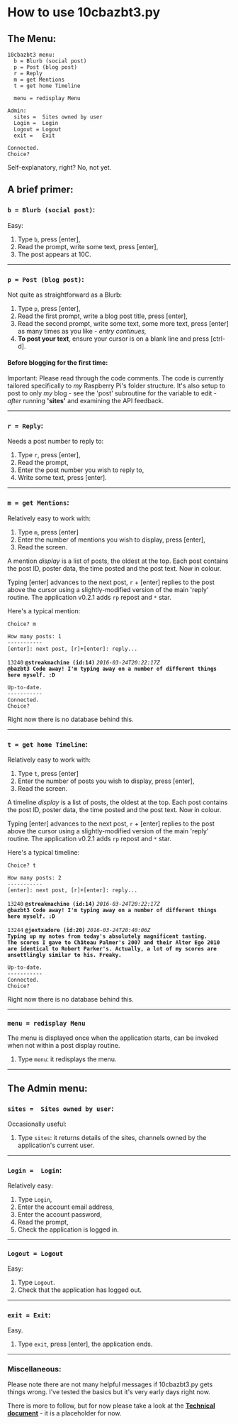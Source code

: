 # How to use 10cbazbt3.py

## The Menu:
````
10cbazbt3 menu:
  b = Blurb (social post)
  p = Post (blog post)
  r = Reply
  m = get Mentions
  t = get home Timeline

  menu = redisplay Menu

Admin:
  sites =  Sites owned by user
  Login =  Login
  Logout = Logout
  exit =   Exit

Connected.
Choice? 
````

Self-explanatory, right?  No, not yet.

## A brief primer:

### `b = Blurb (social post)`:
Easy:

1. Type `b`, press [enter],
1. Read the prompt, write some text, press [enter],
1. The post appears at 10C.

---

### `p = Post (blog post)`:
Not quite as straightforward as a Blurb:

1. Type `p`, press [enter],
1. Read the first prompt, write a blog post title, press [enter],
1. Read the second prompt, write some text, some more text, press [enter] as many times as you like - *entry continues,*
1. **To post your text**, ensure your cursor is on a blank line and press [ctrl-d].

#### Before blogging for the first time:
Important: Please read through the code comments.  The code is currently tailored specifically to *my* Raspberry Pi's folder structure.  It's also setup to post to only *my* blog - see the 'post' subroutine for the variable to edit - *after* running **'sites'** and examining the API feedback.

---

### `r = Reply`:
Needs a post number to reply to:

1. Type `r`, press [enter],
1. Read the prompt,
1. Enter the post number you wish to reply to,
1. Write some text, press [enter].

---

### `m = get Mentions`:
Relatively easy to work with:

1. Type `m`, press [enter]
1. Enter the number of mentions you wish to display, press [enter],
1. Read the screen.

A mention *display* is a list of posts, the oldest at the top.  Each post contains the post ID, poster data, the time posted and the post text.  Now in colour.

Typing [enter] advances to the next post, `r` + [enter] replies to the post above the cursor using a slightly-modified version of the main 'reply' routine.  The application v0.2.1 adds `rp` repost and `*` star.

Here's a typical mention:

````
Choice? m

How many posts: 1
-----------
[enter]: next post, [r]+[enter]: reply...    
````

`13240` **`@streakmachine (id:14)`** *`2016-03-24T20:22:17Z`*    
**`@bazbt3 Code away! I'm typing away on a number of different things here myself. :D`**    

````
Up-to-date.
-----------
Connected.
Choice?
````

Right now there is no database behind this.

---

### `t = get home Timeline`:
Relatively easy to work with:

1. Type `t`, press [enter]
1. Enter the number of posts you wish to display, press [enter],
1. Read the screen.

A timeline *display* is a list of posts, the oldest at the top.  Each post contains the post ID, poster data, the time posted and the post text.  Now in colour.

Typing [enter] advances to the next post, `r` + [enter] replies to the post above the cursor using a slightly-modified version of the main 'reply' routine.  The application v0.2.1 adds `rp` repost and `*` star.

Here's a typical timeline:

````
Choice? t

How many posts: 2
-----------
[enter]: next post, [r]+[enter]: reply...
````

`13240` **`@streakmachine (id:14)`** *`2016-03-24T20:22:17Z`*    
**`@bazbt3 Code away! I'm typing away on a number of different things here myself. :D`**    

`13244` **`@jextxadore (id:20)`** *`2016-03-24T20:40:06Z`*    
**`Typing up my notes from today's absolutely magnificent tasting.`**    
**`The scores I gave to Château Palmer's 2007 and their Alter Ego 2010 are identical to Robert Parker's. Actually, a lot of my scores are unsettlingly similar to his. Freaky.`**    

````
Up-to-date.
-----------
Connected.
Choice?
````

Right now there is no database behind this.

---

### `menu = redisplay Menu`
The menu is displayed once when the application starts, can be invoked when not within a post display routine.

1. Type `menu`: it redisplays the menu.

---

## The Admin menu:

### `sites =  Sites owned by user`:
Occasionally useful:

1. Type `sites`: it returns details of the sites, channels owned by the application's current user.

---

### `Login =  Login`:
Relatively easy:

1. Type `Login`,
1. Enter the account email address,
1. Enter the account password,
1. Read the prompt,
1. Check the application is logged in.

---

### `Logout = Logout`
Easy:

1. Type `Logout`.
1. Check that the application has logged out.

---

### `exit = Exit`:
Easy.

1. Type `exit`, press [enter], the application ends.

---

### Miscellaneous:

Please note there are not many helpful messages if 10cbazbt3.py gets things wrong.  I've tested the basics but it's very early days right now.

There is more to follow, but for now please take a look at the **[Technical document](/docs/30-technical.md)** - it is a placeholder for now.
